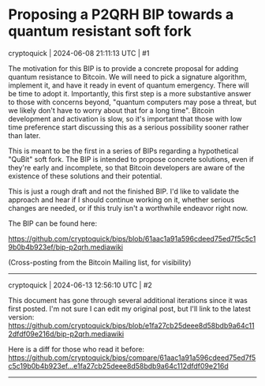 # Proposing a P2QRH BIP towards a quantum resistant soft fork

cryptoquick | 2024-06-08 21:11:13 UTC | #1

The motivation for this BIP is to provide a concrete proposal for adding quantum resistance to Bitcoin. We will need to pick a signature algorithm, implement it, and have it ready in event of quantum emergency. There will be time to adopt it. Importantly, this first step is a more substantive answer to those with concerns beyond, "quantum computers may pose a threat, but we likely don't have to worry about that for a long time". Bitcoin development and activation is slow, so it's important that those with low time preference start discussing this as a serious possibility sooner rather than later.

This is meant to be the first in a series of BIPs regarding a hypothetical "QuBit" soft fork. The BIP is intended to propose concrete solutions, even if they're early and incomplete, so that Bitcoin developers are aware of the existence of these solutions and their potential.

This is just a rough draft and not the finished BIP. I'd like to validate the approach and hear if I should continue working on it, whether serious changes are needed, or if this truly isn't a worthwhile endeavor right now.

The BIP can be found here:

https://github.com/cryptoquick/bips/blob/61aac1a91a596cdeed75ed7f5c5c19b0b4b923ef/bip-p2qrh.mediawiki

(Cross-posting from the Bitcoin Mailing list, for visibility)

-------------------------

cryptoquick | 2024-06-13 12:56:10 UTC | #2

This document has gone through several additional iterations since it was first posted. I'm not sure I can edit my original post, but I'll link to the latest version:
https://github.com/cryptoquick/bips/blob/e1fa27cb25deee8d58bdb9a64c112dfdf09e216d/bip-p2qrh.mediawiki

Here is a diff for those who read it before:
https://github.com/cryptoquick/bips/compare/61aac1a91a596cdeed75ed7f5c5c19b0b4b923ef...e1fa27cb25deee8d58bdb9a64c112dfdf09e216d

-------------------------

